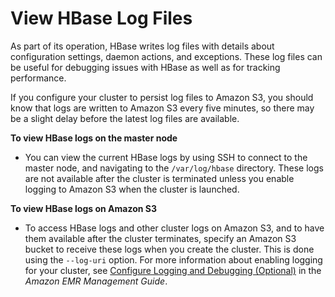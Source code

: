 # View HBase Log Files<a name="emr-hbase-log-files"></a>

As part of its operation, HBase writes log files with details about configuration settings, daemon actions, and exceptions\. These log files can be useful for debugging issues with HBase as well as for tracking performance\. 

If you configure your cluster to persist log files to Amazon S3, you should know that logs are written to Amazon S3 every five minutes, so there may be a slight delay before the latest log files are available\. 

**To view HBase logs on the master node**

+ You can view the current HBase logs by using SSH to connect to the master node, and navigating to the `/var/log/hbase` directory\. These logs are not available after the cluster is terminated unless you enable logging to Amazon S3 when the cluster is launched\.

**To view HBase logs on Amazon S3**

+ To access HBase logs and other cluster logs on Amazon S3, and to have them available after the cluster terminates, specify an Amazon S3 bucket to receive these logs when you create the cluster\. This is done using the `--log-uri` option\. For more information about enabling logging for your cluster, see [Configure Logging and Debugging \(Optional\)](http://docs.aws.amazon.com/emr/latest/ManagementGuide/emr-plan-debugging.html) in the *Amazon EMR Management Guide*\. 